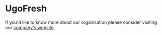 # UgoFresh

If you'd like to know more about our organisation please consider visiting our [company's website](https://www.ugo-fresh.com/).
